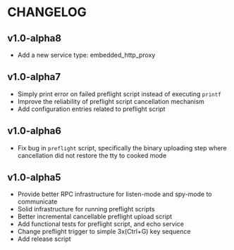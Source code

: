 # CHANGELOG

## v1.0-alpha8

- Add a new service type: embedded_http_proxy

## v1.0-alpha7

- Simply print error on failed preflight script instead of executing `printf`
- Improve the reliability of preflight script cancellation mechanism
- Add configuration entries related to preflight script

## v1.0-alpha6

- Fix bug in `preflight` script, specifically the binary uploading step where cancellation did not restore the tty to
  cooked mode

## v1.0-alpha5

- Provide better RPC infrastructure for listen-mode and spy-mode to communicate
- Solid infrastructure for running preflight scripts
- Better incremental cancellable preflight upload script
- Add functional tests for preflight script, and echo service
- Change preflight trigger to simple 3x(Ctrl+G) key sequence
- Add release script